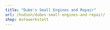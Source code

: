 ```yaml
---
title: "Dube's Small Engines and Repair"
url: /hudson/dubes-small-engines-and-repair/
shop: Autowerkstatt
---
```

